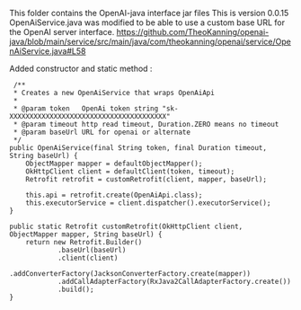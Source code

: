 This folder contains the  OpenAI-java interface jar files
This is version 0.0.15
OpenAiService.java was modified to be able to use a custom base URL for the OpenAI server interface.
 https://github.com/TheoKanning/openai-java/blob/main/service/src/main/java/com/theokanning/openai/service/OpenAiService.java#L58
 
 Added constructor and static method :
 
     /**
     * Creates a new OpenAiService that wraps OpenAiApi
     *
     * @param token   OpenAi token string "sk-XXXXXXXXXXXXXXXXXXXXXXXXXXXXXXXXXXXXXXX"
     * @param timeout http read timeout, Duration.ZERO means no timeout
	 * @param baseUrl URL for openai or alternate 
     */
    public OpenAiService(final String token, final Duration timeout, String baseUrl) {
        ObjectMapper mapper = defaultObjectMapper();
        OkHttpClient client = defaultClient(token, timeout);
        Retrofit retrofit = customRetrofit(client, mapper, baseUrl);

        this.api = retrofit.create(OpenAiApi.class);
        this.executorService = client.dispatcher().executorService();
    }

    public static Retrofit customRetrofit(OkHttpClient client, ObjectMapper mapper, String baseUrl) {
        return new Retrofit.Builder()
                .baseUrl(baseUrl)
                .client(client)
                .addConverterFactory(JacksonConverterFactory.create(mapper))
                .addCallAdapterFactory(RxJava2CallAdapterFactory.create())
                .build();
    }

